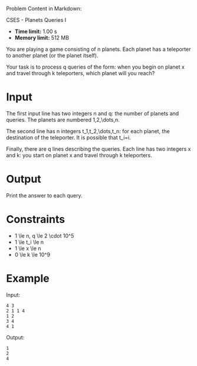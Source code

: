 Problem Content in Markdown:


CSES \- Planets Queries I




* **Time limit:** 1\.00 s
* **Memory limit:** 512 MB




You are playing a game consisting of n planets. Each planet has a teleporter to another planet (or the planet itself).


Your task is to process q queries of the form: when you begin on planet x and travel through k teleporters, which planet will you reach?


Input
=====


The first input line has two integers n and q: the number of planets and queries. The planets are numbered 1,2,\\dots,n.


The second line has n integers t\_1,t\_2,\\dots,t\_n: for each planet, the destination of the teleporter. It is possible that t\_i\=i.


Finally, there are q lines describing the queries. Each line has two integers x and k: you start on planet x and travel through k teleporters.


Output
======


Print the answer to each query.


Constraints
===========


* 1 \\le n, q \\le 2 \\cdot 10^5
* 1 \\le t\_i \\le n
* 1 \\le x \\le n
* 0 \\le k \\le 10^9


Example
=======


Input:



```
4 3
2 1 1 4
1 2
3 4
4 1

```

Output:



```
1
2
4

```
 
